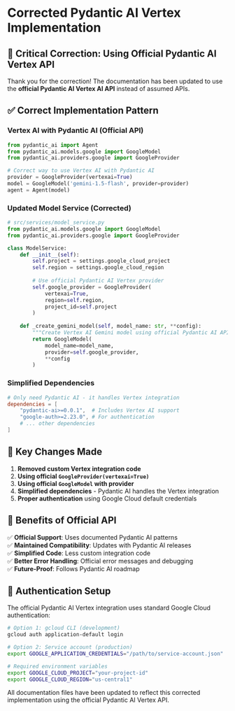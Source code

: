 # Corrected Pydantic AI Vertex Implementation

## 🔧 Critical Correction: Using Official Pydantic AI Vertex API

Thank you for the correction! The documentation has been updated to use the **official Pydantic AI Vertex AI API** instead of assumed APIs.

## ✅ Correct Implementation Pattern

### Vertex AI with Pydantic AI (Official API)
```python
from pydantic_ai import Agent
from pydantic_ai.models.google import GoogleModel
from pydantic_ai.providers.google import GoogleProvider

# Correct way to use Vertex AI with Pydantic AI
provider = GoogleProvider(vertexai=True)
model = GoogleModel('gemini-1.5-flash', provider=provider)
agent = Agent(model)
```

### Updated Model Service (Corrected)
```python
# src/services/model_service.py
from pydantic_ai.models.google import GoogleModel
from pydantic_ai.providers.google import GoogleProvider

class ModelService:
    def __init__(self):
        self.project = settings.google_cloud_project
        self.region = settings.google_cloud_region
        
        # Use official Pydantic AI Vertex provider
        self.google_provider = GoogleProvider(
            vertexai=True,
            region=self.region,
            project_id=self.project
        )
    
    def _create_gemini_model(self, model_name: str, **config):
        """Create Vertex AI Gemini model using official Pydantic AI API"""
        return GoogleModel(
            model_name=model_name,
            provider=self.google_provider,
            **config
        )
```

### Simplified Dependencies
```toml
# Only need Pydantic AI - it handles Vertex integration
dependencies = [
    "pydantic-ai>=0.0.1",  # Includes Vertex AI support
    "google-auth>=2.23.0", # For authentication
    # ... other dependencies
]
```

## 📝 Key Changes Made

1. **Removed custom Vertex integration code** 
2. **Using official `GoogleProvider(vertexai=True)`**
3. **Using official `GoogleModel` with provider**
4. **Simplified dependencies** - Pydantic AI handles the Vertex integration
5. **Proper authentication** using Google Cloud default credentials

## 🎯 Benefits of Official API

✅ **Official Support**: Uses documented Pydantic AI patterns  
✅ **Maintained Compatibility**: Updates with Pydantic AI releases  
✅ **Simplified Code**: Less custom integration code  
✅ **Better Error Handling**: Official error messages and debugging  
✅ **Future-Proof**: Follows Pydantic AI roadmap  

## 🔗 Authentication Setup

The official Pydantic AI Vertex integration uses standard Google Cloud authentication:

```bash
# Option 1: gcloud CLI (development)
gcloud auth application-default login

# Option 2: Service account (production)
export GOOGLE_APPLICATION_CREDENTIALS="/path/to/service-account.json"

# Required environment variables
export GOOGLE_CLOUD_PROJECT="your-project-id"
export GOOGLE_CLOUD_REGION="us-central1"
```

All documentation files have been updated to reflect this corrected implementation using the official Pydantic AI Vertex API.